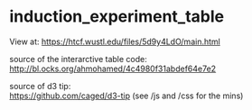 # induction_experiment_table

View at:
https://htcf.wustl.edu/files/5d9y4LdO/main.html

source of the interarctive table code:
http://bl.ocks.org/ahmohamed/4c4980f31abdef64e7e2

source of d3 tip:  
https://github.com/caged/d3-tip (see /js and /css for the mins)
